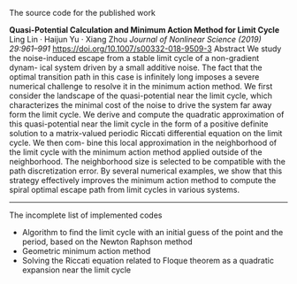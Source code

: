 

The source code for the published work 

**Quasi-Potential Calculation and Minimum Action Method for Limit Cycle**
Ling Lin · Haijun Yu · Xiang Zhou
*Journal of Nonlinear Science (2019) 29:961–991*
https://doi.org/10.1007/s00332-018-9509-3
Abstract
We study the noise-induced escape from a stable limit cycle of a non-gradient dynam- ical system driven by a small additive noise. The fact that the optimal transition path in this case is infinitely long imposes a severe numerical challenge to resolve it in the minimum action method. We first consider the landscape of the quasi-potential near the limit cycle, which characterizes the minimal cost of the noise to drive the system far away form the limit cycle. We derive and compute the quadratic approximation of this quasi-potential near the limit cycle in the form of a positive definite solution to a matrix-valued periodic Riccati differential equation on the limit cycle. We then com- bine this local approximation in the neighborhood of the limit cycle with the minimum action method applied outside of the neighborhood. The neighborhood size is selected to be compatible with the path discretization error. By several numerical examples, we show that this strategy effectively improves the minimum action method to compute the spiral optimal escape path from limit cycles in various systems.

------------
The incomplete list of implemented codes
+ Algorithm to find the limit cycle with an initial guess of the point and the period, based on the Newton Raphson method
+ Geometric minimum action method
+ Solving the Riccati equation related to Floque theorem as a quadratic expansion near the limit cycle


